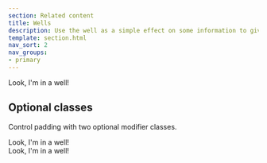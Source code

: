 ```yaml
---
section: Related content
title: Wells
description: Use the well as a simple effect on some information to give it an inset effect.
template: section.html
nav_sort: 2
nav_groups:
- primary
---
```


<div class="guide-example">
<div class="panel">
  <div class="panel-body">
    Look, I'm in a well!
  </div>
</div>
</div>

## Optional classes

Control padding with two optional modifier classes.

<div class="guide-example">
<div class="panel panel-large-well example-tldr">
  <div class="panel-body">
    Look, I'm in a well!
  </div>
</div>
<div class="panel panel-small-well example-tldr">
  <div class="panel-body">
    Look, I'm in a well!
  </div>
</div>
</div>
